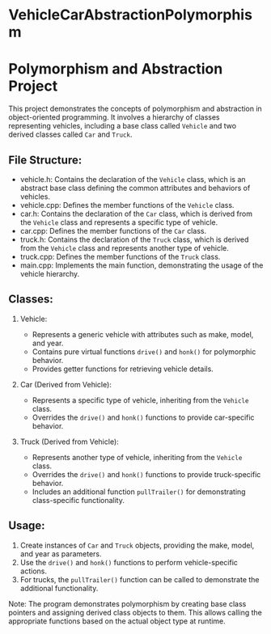 # VehicleCarAbstractionPolymorphism
Polymorphism and Abstraction Project
====================================

This project demonstrates the concepts of polymorphism and
abstraction in object-oriented programming. It involves a 
hierarchy of classes representing vehicles, including a base
class called `Vehicle` and two derived classes called `Car` and `Truck`.

File Structure:
---------------
- vehicle.h: Contains the declaration of the `Vehicle` class, 
which is an abstract base class defining the common attributes 
and behaviors of vehicles.
- vehicle.cpp: Defines the member functions of the `Vehicle` class.
- car.h: Contains the declaration of the `Car` class, which 
is derived from the `Vehicle` class and represents a specific type of vehicle.
- car.cpp: Defines the member functions of the `Car` class.
- truck.h: Contains the declaration of the `Truck` class, which 
is derived from the `Vehicle` class and represents another type of vehicle.
- truck.cpp: Defines the member functions of the `Truck` class.
- main.cpp: Implements the main function, demonstrating the 
usage of the vehicle hierarchy.

Classes:
--------
1. Vehicle:
   - Represents a generic vehicle with attributes such as make, model, and year.
   - Contains pure virtual functions `drive()` and `honk()` for polymorphic behavior.
   - Provides getter functions for retrieving vehicle details.

2. Car (Derived from Vehicle):
   - Represents a specific type of vehicle, inheriting from the `Vehicle` class.
   - Overrides the `drive()` and `honk()` functions to provide car-specific behavior.

3. Truck (Derived from Vehicle):
   - Represents another type of vehicle, inheriting from the `Vehicle` class.
   - Overrides the `drive()` and `honk()` functions to provide truck-specific behavior.
   - Includes an additional function `pullTrailer()` for demonstrating class-specific functionality.

Usage:
------
1. Create instances of `Car` and `Truck` objects, providing the make, model,
and year as parameters.
2. Use the `drive()` and `honk()` functions to perform vehicle-specific actions.
3. For trucks, the `pullTrailer()` function can be called to demonstrate the 
additional functionality.

Note: The program demonstrates polymorphism by creating base class pointers 
and assigning derived class objects to them. This allows calling the appropriate
functions based on the actual object type at runtime.


